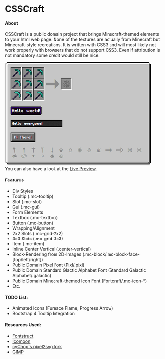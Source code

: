 # CSSCraft
#### About
CSSCraft is a public domain project that brings Minecraft-themed elements to your html web page. None of the textures are actually from Minecraft but Minecraft-style recreations. It is written with CSS3 and will most likely not work properly with browsers that do not support CSS3.
Even if attribution is not mandatory some credit would still be nice.

![](PREVIEW.png)  
You can also have a look at the [Live Preview](https://necr0.github.io/CSSCraft/).

#### Features
* Div Styles
 * Tooltip (.mc-tooltip)
 * Slot (.mc-slot)
 * Gui (.mc-gui)
* Form Elements
 * Textbox (.mc-textbox)
 * Button (.mc-button)
* Wrapping/Alignment
 * 2x2 Slots (.mc-grid-2x2)
 * 3x3 Slots (.mc-grid-3x3)
 * Item (.mc-item)
 * Inline Center Vertical (.center-vertical)
* Block-Rendering from 2D-Images (.mc-block/.mc-block-face-[top/left/right])
* Public Domain Pixel Font (Pixl/.pixl)
* Public Domain Standard Glactic Alphabet Font (Standard Galactic Alphabet/.galactic)
* Public Domain Minecraft-themed Icon Font (Fontcraft/.mc-icon-*)
* Etc.

#### TODO List:
* Animated Icons (Furnace Flame, Progress Arrow)
* Bootstrap 4 Tooltip Integration

#### Resources Used:
* [Fontstruct](http://fontstruct.com)
* [Icomoon](http://icomoon.io)
* [cyChop's pixel2svg fork](https://github.com/cyChop/pixel2svg-fork)
* [GIMP](https://www.gimp.org/)